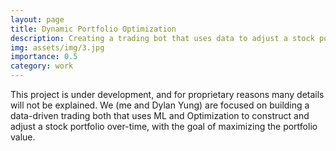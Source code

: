 ```yaml
---
layout: page
title: Dynamic Portfolio Optimization
description: Creating a trading bot that uses data to adjust a stock portfolio over-time
img: assets/img/3.jpg
importance: 0.5
category: work
---
```


This project is under development, and for proprietary reasons many details will not be explained. We (me and Dylan Yung) are focused on building a data-driven trading both that uses ML and Optimization to construct and adjust a stock portfolio over-time, with the goal of maximizing the portfolio value.